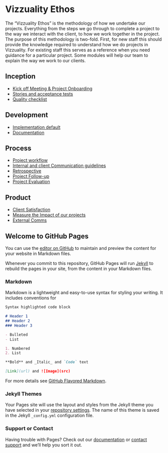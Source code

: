# Vizzuality Ethos

The “Vizzuality Ethos” is the methodology of how we undertake our projects. Everything from the steps we go through to complete a project to the way we interact with the client, to how we work together in the project. The purpose of this methodology is two-fold. First, for new staff this should provide the knowledge required to understand how we do projects in Vizzuality. For existing staff this serves as a reference when you need guidance for a particular project. Some modules will help our team to explain the way we work to our clients.

## Inception

- [Kick off Meeting & Project Onboarding](kick-off-and-onboarding/index.md)
- [Stories and acceptance tests](stories-and-acceptance-tests/index.md)
- [Quality checklist](quality-checklist/index.md)

## Development

- [Implementation default](implementation-default/index.md)
- [Documentation](documetation/index.md)

## Process

- [Project workflow](project-workflow/index.md)
- [Internal and client Communication guidelines](communication-guidelines/index.md)
- [Retrospective](retrospective/index.md)
- [Project Follow-up](project-follow-up/index.md)
- [Project Evaluation](project-evaluation/index.md)

## Product

- [Client Satisfaction](client-satisfaction/index.md)
- [Measure the Impact of our projects](measuring-impact/index.md)
- [External Comms](external-comms/index.md)

## Welcome to GitHub Pages

You can use the [editor on GitHub](https://github.com/Vizzuality/playbook/edit/master/README.md) to maintain and preview the content for your website in Markdown files.

Whenever you commit to this repository, GitHub Pages will run [Jekyll](https://jekyllrb.com/) to rebuild the pages in your site, from the content in your Markdown files.

### Markdown

Markdown is a lightweight and easy-to-use syntax for styling your writing. It includes conventions for

```markdown
Syntax highlighted code block

# Header 1
## Header 2
### Header 3

- Bulleted
- List

1. Numbered
2. List

**Bold** and _Italic_ and `Code` text

[Link](url) and ![Image](src)
```

For more details see [GitHub Flavored Markdown](https://guides.github.com/features/mastering-markdown/).

### Jekyll Themes

Your Pages site will use the layout and styles from the Jekyll theme you have selected in your [repository settings](https://github.com/Vizzuality/playbook/settings). The name of this theme is saved in the Jekyll `_config.yml` configuration file.

### Support or Contact

Having trouble with Pages? Check out our [documentation](https://help.github.com/categories/github-pages-basics/) or [contact support](https://github.com/contact) and we’ll help you sort it out.
